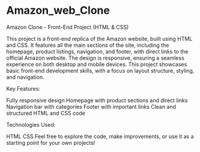 # Amazon_web_Clone


Amazon Clone - Front-End Project (HTML & CSS)

This project is a front-end replica of the Amazon website, built using HTML and CSS. It features all the main sections of the site, including the homepage, product listings, navigation, and footer, with direct links to the official Amazon website. The design is responsive, ensuring a seamless experience on both desktop and mobile devices. This project showcases basic front-end development skills, with a focus on layout structure, styling, and navigation.

Key Features:

Fully responsive design
Homepage with product sections and direct links
Navigation bar with categories
Footer with important links
Clean and structured HTML and CSS code

Technologies Used:

HTML
CSS
Feel free to explore the code, make improvements, or use it as a starting point for your own projects!
